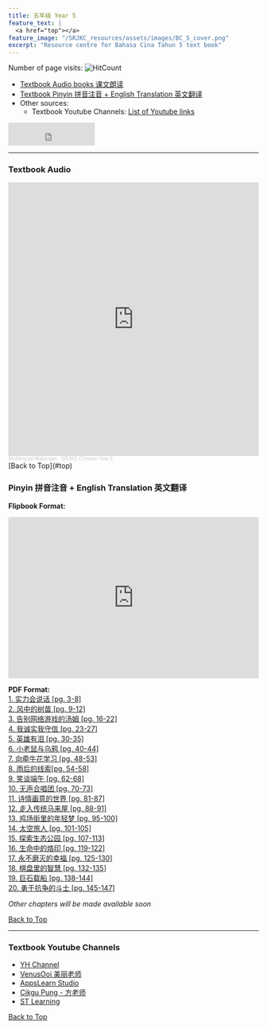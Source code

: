 ```yaml
---
title: 五年级 Year 5 
feature_text: |
  <a href="top"></a>
feature_image: "/SRJKC_resources/assets/images/BC_5_cover.png"
excerpt: "Resource centre for Bahasa Cina Tahun 5 text book"
---
```

<!-- ![Hits](https://hits.seeyoufarm.com/api/count/incr/badge.svg?url=https%3A%2F%2Fmultilingual-malaysian.github.io%2FSRJKC_resources%2F&count_bg=%2379C83D&title_bg=%23555555&icon=&icon_color=%23E7E7E7&title=hits&edge_flat=false) -->
Number of page visits: ![HitCount](https://hits.dwyl.com/multilingual-malaysian/SRJKC_resources.svg?style=flat)

- [Textbook Audio books 课文朗读](#audio)
- [Textbook Pinyin 拼音注音 + English Translation 英文翻译](#pinyin)
- Other sources:
  - Textbook Youtube Channels: [List of Youtube links](#videos)

<iframe src="https://www.facebook.com/plugins/like.php?href=https%3A%2F%2Fmultilingual-malaysian.github.io%2FSRJKC_resources%2Fyear5%2F&width=174&layout=button_count&action=like&size=large&share=true&height=46&appId" width="174" height="46" style="border:none;overflow:hidden" scrolling="no" frameborder="0" allowfullscreen="true" allow="autoplay; clipboard-write; encrypted-media; picture-in-picture; web-share"></iframe>

---

### Textbook Audio <a name="audio"></a>
<iframe width="100%" height="550" scrolling="no" frameborder="yes" allow="autoplay" src="https://w.soundcloud.com/player/?url=https%3A//api.soundcloud.com/playlists/1494650551&color=%23b0aa78&auto_play=false&hide_related=false&show_comments=false&show_user=false&show_reposts=false&show_teaser=false"></iframe><div style="font-size: 10px; color: #cccccc;line-break: anywhere;word-break: normal;overflow: hidden;white-space: nowrap;text-overflow: ellipsis; font-family: Interstate,Lucida Grande,Lucida Sans Unicode,Lucida Sans,Garuda,Verdana,Tahoma,sans-serif;font-weight: 100;"><a href="https://soundcloud.com/multilingual-malaysian" title="Multilingual Malaysian" target="_blank" style="color: #cccccc; text-decoration: none;">Multilingual Malaysian</a> · <a href="https://soundcloud.com/multilingual-malaysian/sets/srjkc-chinese-year-5" title="SRJKC Chinese Year 5" target="_blank" style="color: #cccccc; text-decoration: none;">SRJKC Chinese Year 5</a></div>
[Back to Top](#top)

### Pinyin 拼音注音 + English Translation 英文翻译 <a name="pinyin"></a>
**Flipbook Format:**
<div style="position:relative;padding-top:max(60%,324px);width:100%;height:0;"><iframe style="position:absolute;border:none;width:100%;height:100%;left:0;top:0;" src="https://online.fliphtml5.com/pjnuy/ahsc/"  seamless="seamless" scrolling="no" frameborder="0" allowtransparency="true" allowfullscreen="true" ></iframe></div>

**PDF Format:**\
<a href="/SRJKC_resources/doc/year5/year5_text1.pdf" target="_blank">1. 实力会说话 [pg. 3-8]</a>\
<a href="/SRJKC_resources/doc/year5/year5_text2.pdf" target="_blank">2. 风中的树苗 [pg. 9-12]</a>\
<a href="/SRJKC_resources/doc/year5/year5_text3.pdf" target="_blank">3. 告别网络游戏的汤姆 [pg. 16-22]</a>\
<a href="/SRJKC_resources/doc/year5/year5_text4.pdf" target="_blank">4. 我诚实我守信 [pg. 23-27]</a>\
<a href="/SRJKC_resources/doc/year5/year5_text5.pdf" target="_blank">5. 英雄有泪 [pg. 30-35]</a>\
<a href="/SRJKC_resources/doc/year5/year5_text6.pdf" target="_blank">6. 小老鼠与乌鸦 [pg. 40-44]</a>\
<a href="/SRJKC_resources/doc/year5/year5_text7.pdf" target="_blank">7. 向牵牛花学习 [pg. 48-53]</a>\
<a href="/SRJKC_resources/doc/year5/year5_text8.pdf" target="_blank">8. 雨后的线索[pg. 54-58]</a>\
<a href="/SRJKC_resources/doc/year5/year5_text9.pdf" target="_blank">9. 笑谈端午 [pg. 62-68]</a>\
<a href="/SRJKC_resources/doc/year5/year5_text10.pdf" target="_blank">10. 无声合唱团 [pg. 70-73]</a>\
<a href="/SRJKC_resources/doc/year5/year5_text11.pdf" target="_blank">11. 诗情画意的世界 [pg. 81-87]</a>\
<a href="/SRJKC_resources/doc/year5/year5_text12.pdf" target="_blank">12. 走入传统马来屋 [pg. 88-91]</a>\
<a href="/SRJKC_resources/doc/year5/year5_text13.pdf" target="_blank">13. 鸡场街里的年轻梦 [pg. 95-100]</a>\
<a href="/SRJKC_resources/doc/year5/year5_text14.pdf" target="_blank">14. 太空旅人 [pg. 101-105]</a>\
<a href="/SRJKC_resources/doc/year5/year5_text15.pdf" target="_blank">15. 探索生态公园 [pg. 107-113]</a>\
<a href="/SRJKC_resources/doc/year5/year5_text16.pdf" target="_blank">16. 生命中的烙印 [pg. 119-122]</a>\
<a href="/SRJKC_resources/doc/year5/year5_text17.pdf" target="_blank">17. 永不磨灭的幸福 [pg. 125-130]</a>\
<a href="/SRJKC_resources/doc/year5/year5_text18.pdf" target="_blank">18. 棋盘里的智慧 [pg. 132-135]</a>\
<a href="/SRJKC_resources/doc/year5/year5_text19.pdf" target="_blank">19. 巨石载船 [pg. 138-144]</a>\
<a href="/SRJKC_resources/doc/year5/year5_text20.pdf" target="_blank">20. 勇于抗争的斗士 [pg. 145-147]</a>

_Other chapters will be made available soon_

[Back to Top](#top)

----
### Textbook Youtube Channels<a name="videos"></a>
- [YH Channel](https://youtube.com/playlist?list=PL5o5V0axbg-OHJ7A9EjH-w758iwJszXoC)
- [VenusOoi 美丽老师](https://youtube.com/playlist?list=PL4gfU1R9rYSGomUMo9eDc3pFxMBecEZhg)
- [AppsLearn Studio](https://youtube.com/playlist?list=PL3Y7BEk2qJAs_q0X_6Krk3dIkpV-hUKV7)
- [Cikgu Pung - 方老师](https://youtube.com/playlist?list=PLeyRyduWLbPmOkTqMRNtO5pqD-eW0FjfZ)
- [ST Learning](https://youtube.com/playlist?list=PLWHj6qMvhaStSIZ2ZYv3vjPTAmXrOlrmy)

[Back to Top](#top)
